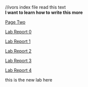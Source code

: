 //ivors index file
read this text  
**I want to learn how to write this more**

[Page Two](pagetwo.html)


[Lab Report 0](lab-report-1-week-0.html)

[Lab Report 1](lab-report.html)

[Lab Report 2](lab-report-2.html)

[Lab Report 3](lab-report-3.html)


[Lab Report 4](lab-report-4.html)

this is the new lab here

